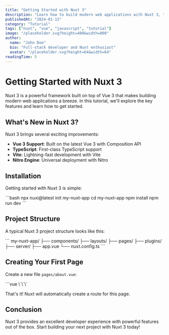 ```yaml
---
title: "Getting Started with Nuxt 3"
description: "Learn how to build modern web applications with Nuxt 3, the intuitive Vue framework."
publishedAt: "2024-01-15"
category: "Tutorial"
tags: ["nuxt", "vue", "javascript", "tutorial"]
image: "/placeholder.svg?height=400&width=800"
author:
  name: "John Doe"
  bio: "Full-stack developer and Nuxt enthusiast"
  avatar: "/placeholder.svg?height=64&width=64"
readingTime: 5
---
```


# Getting Started with Nuxt 3

Nuxt 3 is a powerful framework built on top of Vue 3 that makes building modern web applications a breeze. In this tutorial, we'll explore the key features and learn how to get started.

## What's New in Nuxt 3?

Nuxt 3 brings several exciting improvements:

- **Vue 3 Support**: Built on the latest Vue 3 with Composition API
- **TypeScript**: First-class TypeScript support
- **Vite**: Lightning-fast development with Vite
- **Nitro Engine**: Universal deployment with Nitro

## Installation

Getting started with Nuxt 3 is simple:

\`\`\`bash
npx nuxi@latest init my-nuxt-app
cd my-nuxt-app
npm install
npm run dev
\`\`\`

## Project Structure

A typical Nuxt 3 project structure looks like this:

\`\`\`
my-nuxt-app/
├── components/
├── layouts/
├── pages/
├── plugins/
├── server/
├── app.vue
└── nuxt.config.ts
\`\`\`

## Creating Your First Page

Create a new file `pages/about.vue`:

\`\`\`vue
<template>
  <div>
    <h1>About Page</h1>
    <p>Welcome to my Nuxt 3 application!</p>
  </div>
</template>
\`\`\`

That's it! Nuxt will automatically create a route for this page.

## Conclusion

Nuxt 3 provides an excellent developer experience with powerful features out of the box. Start building your next project with Nuxt 3 today!

